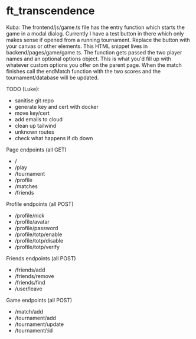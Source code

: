 # ft_transcendence

Kuba:
The frontend/js/game.ts file has the entry function which starts the game in a modal dialog. Currently I have a test button in there which only makes sense if opened from a running tournament. Replace the button with your canvas or other elements. This HTML snippet lives in backend/pages/game/game.ts.
The function gets passed the two player names and an optional options object. This is what you'd fill up with whatever custom options you offer on the parent page.
When the match finishes call the endMatch function with the two scores and the tournament/database will be updated.

TODO (Luke):
- sanitise git repo
- generate key and cert with docker
- move key/cert
- add emails to cloud
- clean up tailwind
- unknown routes
- check what happens if db down

Page endpoints (all GET)
-	/
-	/play
-	/tournament
-	/profile
-	/matches
-	/friends

Profile endpoints (all POST)
-	/profile/nick
-	/profile/avatar
-	/profile/password
-	/profile/totp/enable
-	/profile/totp/disable
-	/profile/totp/verify

Friends endpoints (all POST)
-	/friends/add
-	/friends/remove
-	/friends/find
-	/user/leave

Game endpoints (all POST)
-	/match/add
-	/tournament/add
-	/tournament/update
-	/tournament/:id
